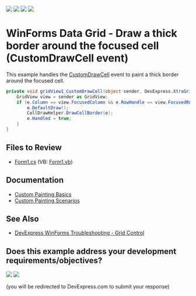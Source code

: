 <!-- default badges list -->
![](https://img.shields.io/endpoint?url=https://codecentral.devexpress.com/api/v1/VersionRange/128628171/23.1.3%2B)
[![](https://img.shields.io/badge/Open_in_DevExpress_Support_Center-FF7200?style=flat-square&logo=DevExpress&logoColor=white)](https://supportcenter.devexpress.com/ticket/details/E513)
[![](https://img.shields.io/badge/📖_How_to_use_DevExpress_Examples-e9f6fc?style=flat-square)](https://docs.devexpress.com/GeneralInformation/403183)
[![](https://img.shields.io/badge/💬_Leave_Feedback-feecdd?style=flat-square)](#does-this-example-address-your-development-requirementsobjectives)
<!-- default badges end -->

# WinForms Data Grid - Draw a thick border around the focused cell (CustomDrawCell event)

This example handles the [CustomDrawCell](https://docs.devexpress.com/WindowsForms/DevExpress.XtraGrid.Views.Grid.GridView.CustomDrawCell) event to paint a thick border around the focused cell.

```csharp
private void gridView1_CustomDrawCell(object sender, DevExpress.XtraGrid.Views.Base.RowCellCustomDrawEventArgs e) {
    GridView view = sender as GridView;
    if (e.Column == view.FocusedColumn && e.RowHandle == view.FocusedRowHandle) {
        e.DefaultDraw();
        CellDrawHelper.DrawCellBorder(e);
        e.Handled = true;
    }
}
```

## Files to Review

* [Form1.cs](./CS/Form1.cs) (VB: [Form1.vb](./VB/Form1.vb))


## Documentation

* [Custom Painting Basics](https://docs.devexpress.com/WindowsForms/762/controls-and-libraries/data-grid/appearance-and-conditional-formatting/custom-painting/custom-painting-basics)
* [Custom Painting Scenarios](https://docs.devexpress.com/WindowsForms/763/controls-and-libraries/data-grid/appearance-and-conditional-formatting/custom-painting/custom-painting-scenarios)

## See Also

* [DevExpress WinForms Troubleshooting - Grid Control](https://go.devexpress.com/CheatSheets_WinForms_Examples_T934742.aspx)
<!-- feedback -->
## Does this example address your development requirements/objectives?

[<img src="https://www.devexpress.com/support/examples/i/yes-button.svg"/>](https://www.devexpress.com/support/examples/survey.xml?utm_source=github&utm_campaign=winforms-grid-draw-thick-border-abound-focused-cell&~~~was_helpful=yes) [<img src="https://www.devexpress.com/support/examples/i/no-button.svg"/>](https://www.devexpress.com/support/examples/survey.xml?utm_source=github&utm_campaign=winforms-grid-draw-thick-border-abound-focused-cell&~~~was_helpful=no)

(you will be redirected to DevExpress.com to submit your response)
<!-- feedback end -->
